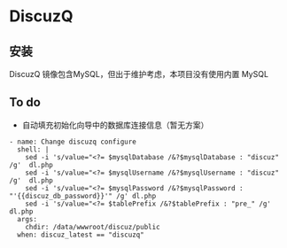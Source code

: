 # DiscuzQ


## 安装

DiscuzQ 镜像包含MySQL，但出于维护考虑，本项目没有使用内置 MySQL

## To do

* 自动填充初始化向导中的数据库连接信息（暂无方案）
```
- name: Change discuzq configure 
  shell: |
    sed -i 's/value="<?= $mysqlDatabase /&?$mysqlDatabase : "discuz" /g'  dl.php
    sed -i 's/value="<?= $mysqlUsername /&?$mysqlUsername : "discuz" /g'  dl.php
    sed -i 's/value="<?= $mysqlPassword /&?$mysqlPassword : "'{{discuz_db_password}}'" /g' dl.php
    sed -i 's/value="<?= $tablePrefix /&?$tablePrefix : "pre_" /g'  dl.php
  args:
    chdir: /data/wwwroot/discuz/public
  when: discuz_latest == "discuzq"
```
